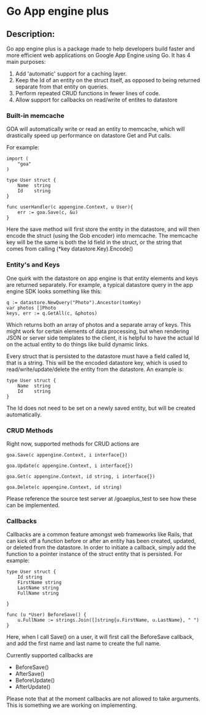 Go App engine plus
==================

## Description:

Go app engine plus is a package made to help developers build faster and more efficient web applications on Google App Engine using Go. It has 4 main purposes:

1. Add 'automatic' support for a caching layer.
2. Keep the Id of an entity on the struct itself, as opposed to being returned separate from that entity on queries.
3. Perform repeated CRUD functions in fewer lines of code.
4. Allow support for callbacks on read/write of entites to datastore

### Built-in memcache

GOA will automatically write or read an entity to memcache, which will drastically speed up performance on datastore Get and Put calls.

For example:

```
import (
	"goa"
)

type User struct {
	Name  string
	Id    string
}

func userHandler(c appengine.Context, u User){
	err := goa.Save(c, &u)
}

```
Here the save method will first store the entity in the datastore, and will then encode the struct (using the Gob encoder) into memcache. The memcache key will be the same is both the Id field in the struct, or the string that comes from calling (*key datastore.Key).Encode()

### Entity's and Keys

One quirk with the datastore on app engine is that entity elements and keys are returned separately. For example, a typical datastore query in the app engine SDK looks something like this:

```
q := datastore.NewQuery("Photo").Ancestor(tomKey)
var photos []Photo
keys, err := q.GetAll(c, &photos)
```
Which returns both an array of photos and a separate array of keys. This might work for certain elements of data processing, but when rendering JSON or server side templates to the client, it is helpful to have the actual Id on the actual entity to do things like build dynamic links. 

Every struct that is persisted to the datastore must have a field called Id, that is a string. This will be the encoded datastore key, which is used to read/write/update/delete the entity from the datastore. An example is:

```
type User struct {
	Name  string
	Id    string
}
```
The Id does not need to be set on a newly saved entity, but will be created automatically.

### CRUD Methods

Right now, supported methods for CRUD actions are
```
goa.Save(c appengine.Context, i interface{})

goa.Update(c appengine.Context, i interface{})

goa.Get(c appengine.Context, id string, i interface{})

goa.Delete(c appengine.Context, id string)
```
Please reference the source test server at /goaeplus_test to see how these can be implemented.

### Callbacks

Callbacks are a common feature amongst web frameworks like Rails, that can kick off a function before or after an entity has been created, updated, or deleted from the datastore. In order to initiate a callback, simply add the function to a pointer instance of the struct entity that is persisted. For example:

```
type User struct {
	Id string
	FirstName string
	LastName string
	FullName string

}

func (u *User) BeforeSave() {
	u.FullName := strings.Join([]string{u.FirstName, u.LastName}, " ")
}

```

Here, when I call Save() on a user, it will first call the BeforeSave callback, and add the first name and last name to create the full name.

Currently supported callbacks are 
* BeforeSave()
* AfterSave()
* BeforeUpdate()
* AfterUpdate()

Please note that at the moment callbacks are not allowed to take arguments. This is something we are working on implementing.

